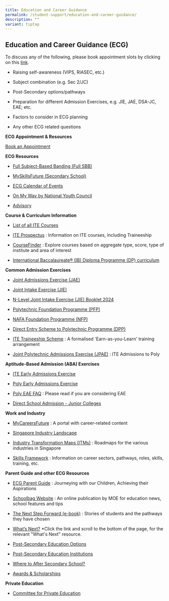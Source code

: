 ```yaml
---
title: Education and Career Guidance
permalink: /student-support/education-and-career-guidance/
description: ""
variant: tiptap
---
```

<h2>Education and Career Guidance (ECG)</h2>
<p>To discuss any of the following, please book appointment slots by clicking
on this <a href="https://sites.google.com/moe.edu.sg/ms-evelyn-ecg" rel="noopener noreferrer nofollow" target="_blank">link</a>.</p>
<ul data-tight="true" class="tight">
<li>
<p>Raising self-awareness (VIPS, RIASEC,&nbsp;etc.)</p>
</li>
<li>
<p>Subject combination (e.g.&nbsp;Sec 2/JC)</p>
</li>
<li>
<p>Post-Secondary options/pathways</p>
</li>
<li>
<p>Preparation for different Admission Exercises, e.g. JIE, JAE, DSA-JC,
EAE; etc.</p>
</li>
<li>
<p>Factors to consider in&nbsp;ECG planning</p>
</li>
<li>
<p>Any other&nbsp;ECG related&nbsp;questions</p>
</li>
</ul>
<p><strong>ECG Appointment &amp; Resources</strong>
</p>
<p><a href="https://sites.google.com/moe.edu.sg/ms-evelyn-ecg" rel="noopener noreferrer nofollow" target="_blank">Book an Appointment</a>
</p>
<p><strong>ECG Resources</strong>
</p>
<ul data-tight="true" class="tight">
<li>
<p><a href="https://go.gov.sg/moe-fsbb" rel="noopener noreferrer nofollow" target="_blank">Full Subject-Based Banding (Full SBB)</a>
</p>
</li>
<li>
<p><a href="https://go.gov.sg/mysfsec" rel="noopener noreferrer nofollow" target="_blank">MySkillsFuture (Secondary School)</a>
</p>
</li>
<li>
<p><a href="https://www.myskillsfuture.gov.sg/content/student/en/secondary/education-guide/events.html" rel="noopener noreferrer nofollow" target="_blank">ECG Calendar of Events</a>
</p>
</li>
<li>
<p><a href="https://www.nyc.gov.sg/omw/" rel="noopener noreferrer nofollow" target="_blank">On My Way by National Youth Council</a>
</p>
</li>
<li>
<p><a href="https://advisory.sg/" rel="noopener noreferrer nofollow" target="_blank">Advisory</a>
</p>
</li>
</ul>
<p><strong>Course &amp; Curriculum Information</strong>
</p>
<ul data-tight="true" class="tight">
<li>
<p><a href="https://www.ite.edu.sg/courses/full-time-courses" rel="noopener noreferrer nofollow" target="_blank">List of all ITE Courses</a>
</p>
</li>
<li>
<p><a href="https://www.ite.edu.sg/admissions/prospectus" rel="noopener noreferrer nofollow" target="_blank">ITE Prospectus</a> :
Information on ITE courses, including Traineeship</p>
</li>
<li>
<p><a href="https://go.gov.sg/coursefinder" rel="noopener noreferrer nofollow" target="_blank">CourseFinder</a> :
Explore courses based on aggregate type, score, type of institute and area
of interest</p>
</li>
<li>
<p><a href="https://www.ibo.org/programmes/diploma-programme/curriculum/" rel="noopener noreferrer nofollow" target="_blank">International Baccalaureate® (IB) Diploma Programme (DP) curriculum</a>
</p>
</li>
</ul>
<p><strong>Common Admission Exercises</strong>
</p>
<ul data-tight="true" class="tight">
<li>
<p><a href="https://www.moe.gov.sg/post-secondary/admissions/jae" rel="noopener noreferrer nofollow" target="_blank">Joint Admissions Exercise (JAE)</a>
</p>
</li>
<li>
<p><a href="https://www.moe.gov.sg/post-secondary/admissions/jie" rel="noopener noreferrer nofollow" target="_blank">Joint Intake Exercise (JIE)</a>
</p>
</li>
<li>
<p><a href="https://www.ite.edu.sg/docs/default-source/admissions-docs/full-time/publications/admission-booklet/gce-n-admission-booklet-2024.pdf" rel="noopener noreferrer nofollow" target="_blank">N-Level Joint Intake Exercise (JIE) Booklet 2024</a>
</p>
</li>
<li>
<p><a href="https://go.gov.sg/pfp" rel="noopener noreferrer nofollow" target="_blank">Polytechnic Foundation Programme (PFP)</a>
</p>
</li>
<li>
<p><a href="https://go.gov.sg/applynafafp" rel="noopener noreferrer nofollow" target="_blank">NAFA Foundation Programme (NFP)</a>
</p>
</li>
<li>
<p><a href="https://go.gov.sg/higher-nitec-dpp" rel="noopener noreferrer nofollow" target="_blank">Direct Entry Scheme to Polytechnic Programme (DPP)</a>
</p>
</li>
<li>
<p><a href="https://www.ite.edu.sg/admissions/traineeship" rel="noopener noreferrer nofollow" target="_blank">ITE Traineeship Scheme</a> :
A formalised 'Earn-as-you-Learn' training arrangement</p>
</li>
<li>
<p><a href="https://jpae.polytechnic.edu.sg/app" rel="noopener noreferrer nofollow" target="_blank">Joint Polytechnic Admissions Exercise (JPAE)</a> :
ITE Admissions to Poly</p>
</li>
</ul>
<p><strong>Aptitude-Based Admission (ABA) Exercises</strong>
</p>
<ul data-tight="true" class="tight">
<li>
<p><a href="https://go.gov.sg/applyeae" rel="noopener noreferrer nofollow" target="_blank">ITE Early Admissions Exercise</a>
</p>
</li>
<li>
<p><a href="https://go.gov.sg/polyeae" rel="noopener noreferrer nofollow" target="_blank">Poly Early Admissions Exercise</a>
</p>
</li>
<li>
<p><a href="https://eae.polytechnic.edu.sg/eaeStudIns/menu.jsp?type=FAQs" rel="noopener noreferrer nofollow" target="_blank">Poly EAE FAQ</a> :
Please read if you are considering EAE</p>
</li>
<li>
<p><a href="https://go.gov.sg/applyjcdsa" rel="noopener noreferrer nofollow" target="_blank">Direct School Admission - Junior Colleges</a>
</p>
</li>
</ul>
<p><strong>Work and Industry</strong>
</p>
<ul data-tight="true" class="tight">
<li>
<p><a href="https://go.gov.sg/careersfuture" rel="noopener noreferrer nofollow" target="_blank">MyCareersFuture</a> :
A portal with career-related content</p>
</li>
<li>
<p><a href="https://go.gov.sg/industrylandscape-sec" rel="noopener noreferrer nofollow" target="_blank">Singapore Industry Landscape</a>
</p>
</li>
<li>
<p><a href="https://www.mti.gov.sg/ITMs/Overview" rel="noopener noreferrer nofollow" target="_blank">Industry Transformation Maps (ITMs)</a> :
Roadmaps for the various industries in Singapore</p>
</li>
<li>
<p><a href="https://www.skillsfuture.gov.sg/skills-framework" rel="noopener noreferrer nofollow" target="_blank">Skills Framework</a> :
Information on career sectors, pathways, roles, skills, training, etc.</p>
</li>
</ul>
<p><strong>Parent Guide and other ECG Resources</strong>
</p>
<ul data-tight="true" class="tight">
<li>
<p><a href="https://go.gov.sg/ecg-parent-guide" rel="noopener noreferrer nofollow" target="_blank">ECG Parent Guide</a> :
Journeying with our Children, Achieving their Aspirations</p>
</li>
<li>
<p><a href="https://go.gov.sg/schoolbag" rel="noopener noreferrer nofollow" target="_blank">Schoolbag Website</a> :
An online publication by MOE for education news, school features and tips</p>
</li>
<li>
<p><a href="https://go.gov.sg/next-step-forward" rel="noopener noreferrer nofollow" target="_blank">The Next Step Forward (e-book)</a> :
Stories of students and the pathways they have chosen</p>
</li>
<li>
<p><a href="https://go.gov.sg/whats-next" rel="noopener noreferrer nofollow" target="_blank">What’s Next?</a> *Click
the link and scroll to the bottom of the page, for the relevant "What's
Next" resource.</p>
</li>
<li>
<p><a href="https://go.gov.sg/postsecondary" rel="noopener noreferrer nofollow" target="_blank">Post-Secondary Education Options</a>
</p>
</li>
<li>
<p><a href="https://go.gov.sg/overview-pseis" rel="noopener noreferrer nofollow" target="_blank">Post-Secondary Education Institutions</a>
</p>
</li>
<li>
<p><a href="https://youtu.be/ndDVlzT-z0g" rel="noopener noreferrer nofollow" target="_blank">Where to After Secondary School?</a>
</p>
</li>
<li>
<p><a href="https://go.gov.sg/admissions-scholarships" rel="noopener noreferrer nofollow" target="_blank">Awards &amp; Scholarships</a>
</p>
</li>
</ul>
<p><strong>Private Education</strong>
</p>
<ul data-tight="true" class="tight">
<li>
<p><a href="https://go.gov.sg/pei" rel="noopener noreferrer nofollow" target="_blank">Committee for Private Education</a>
</p>
</li>
</ul>
<p></p>